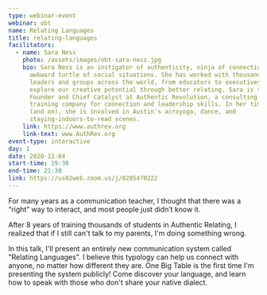 ```yaml
---
type: webinar-event
webinar: obt
name: Relating Languages
title: relating-languages
facilitators:
  - name: Sara Ness
    photo: /assets/images/obt-sara-ness.jpg
    bio: Sara Ness is an instigator of authenticity, ninja of connection, and
      awkward turtle of social situations. She has worked with thousands of
      leaders and groups across the world, from educators to executives, to
      explore our creative potential through better relating. Sara is the
      Founder and Chief Catalyst at Authentic Revolution, a consulting and
      training company for connection and leadership skills. In her time off
      (and on), she is involved in Austin's acroyoga, dance, and
      staying-indoors-to-read scenes.
    link: https://www.authrev.org
    link-text: www.AuthRev.org
event-type: interactive
day: 1
date: 2020-12-04
start-time: 19:30
end-time: 21:30
link: https://us02web.zoom.us/j/8285470222
---
```


For many years as a communication teacher, I thought that there was a “right” way to interact, and most people just didn’t know it.

After 8 years of training thousands of students in Authentic Relating, I realized that if I still can't talk to my parents, I'm doing something wrong.

In this talk, I'll present an entirely new communication system called "Relating Languages". I believe this typology can help us connect with anyone, no matter how different they are. One Big Table is the first time I'm presenting the system publicly! Come discover your language, and learn how to speak with those who don't share your native dialect.
